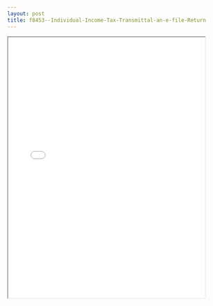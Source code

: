 ```yaml
---
layout: post
title: f8453--Individual-Income-Tax-Transmittal-an-e-file-Return
---
```


<div class="pdf-container">
<iframe src="/ea/assets/pdfs/f8453--Individual-Income-Tax-Transmittal-an-e-file-Return.pdf" height="600" width="90%" allowFullScreen="true"></iframe>
</div>

